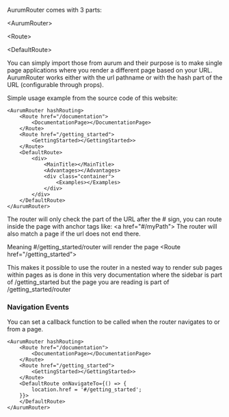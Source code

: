 AurumRouter comes with 3 parts:

\<AurumRouter></AurumRouter>

\<Route></Route>

\<DefaultRoute></DefaultRoute>

You can simply import those from aurum and their purpose is to make single page applications where you render a different page based on your URL. AurumRouter works either with the url pathname or with the hash part of the URL (configurable through props).

Simple usage example from the source code of this website:

```tsx
<AurumRouter hashRouting>
	<Route href="/documentation">
		<DocumentationPage></DocumentationPage>
	</Route>
	<Route href="/getting_started">
		<GettingStarted></GettingStarted>>
	</Route>
	<DefaultRoute>
		<div>
			<MainTitle></MainTitle>
			<Advantages></Advantages>
			<div class="container">
				<Examples></Examples>
			</div>
		</div>
	</DefaultRoute>
</AurumRouter>

```

The router will only check the part of the URL after the # sign, you can route inside the page with anchor tags like: \<a href="#/myPath"></a>
The router will also match a page if the url does not end there.

Meaning #/getting_started/router will render the page \<Route href="/getting_started"></Route>

This makes it possible to use the router in a nested way to render sub pages within pages as is done in this very documentation where the sidebar is part of /getting_started but the page you are reading is part of /getting_started/router

### Navigation Events

You can set a callback function to be called when the router navigates to or from a page.

```tsx
<AurumRouter hashRouting>
	<Route href="/documentation">
		<DocumentationPage></DocumentationPage>
	</Route>
	<Route href="/getting_started">
		<GettingStarted></GettingStarted>>
	</Route>
	<DefaultRoute onNavigateTo={() => {
		location.href = '#/getting_started';
	}}>
	</DefaultRoute>
</AurumRouter>
```

